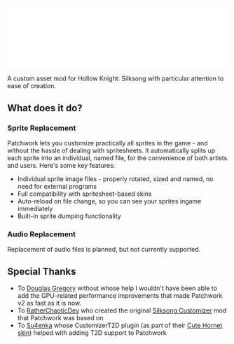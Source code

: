 ![Patchwork Logo](/img/Patchwork.png)

A custom asset mod for Hollow Knight: Silksong with particular attention to ease of creation.

## What does it do?

### Sprite Replacement
Patchwork lets you customize practically all sprites in the game - and without the hassle of dealing with spritesheets. It automatically splits up each sprite into an individual, named file, for the convenience of both artists and users. Here's some key features:

* Individual sprite image files - properly rotated, sized and named, no need for external programs
* Full compatibility with spritesheet-based skins
* Auto-reload on file change, so you can see your sprites ingame immediately
* Built-in sprite dumping functionality

### Audio Replacement
Replacement of audio files is planned, but not currently supported.

## Special Thanks

* To [Douglas Gregory](https://bsky.app/profile/dmgregory.ca) without whose help I wouldn't have been able to add the GPU-related performance improvements that made Patchwork v2 as fast as it is now.
* To [RatherChaoticDev](https://next.nexusmods.com/profile/RatherChaoticDev) who created the original [Silksong Customizer](https://www.nexusmods.com/hollowknightsilksong/mods/142) mod that Patchwork was based on
* To [Su4enka](https://next.nexusmods.com/profile/Su4enka) whose CustomizerT2D plugin (as part of their [Cute Hornet skin](https://www.nexusmods.com/hollowknightsilksong/mods/203)) helped with adding T2D support to Patchwork